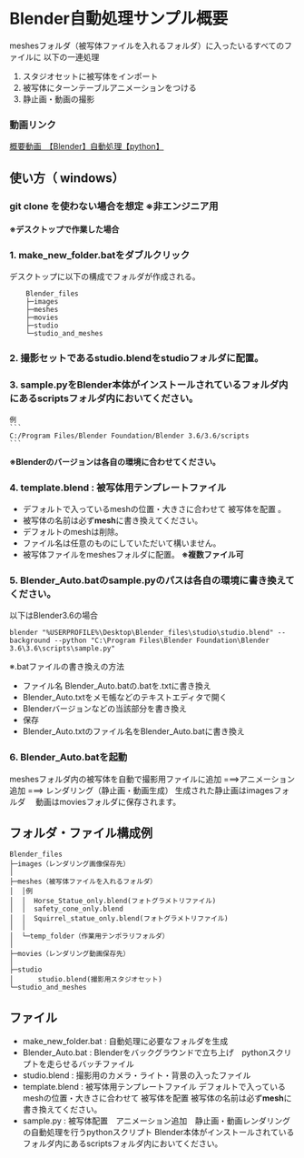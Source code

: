 # Blender自動処理サンプル概要
meshesフォルダ（被写体ファイルを入れるフォルダ）に入ったいるすべてのファイルに
以下の一連処理

 1. スタジオセットに被写体をインポート
 2.  被写体にターンテーブルアニメーションをつける 
 3. 静止画・動画の撮影
### 動画リンク
[概要動画　【Blender】自動処理【python】](https://youtu.be/MgbRyBGY0Cg)


## 使い方（ windows）
### git clone を使わない場合を想定 ※非エンジニア用
#### ※デスクトップで作業した場合

 ### 1. make_new_folder.batをダブルクリック 
 デスクトップに以下の構成でフォルダが作成される。

```
    Blender_files
    ├─images
    ├─meshes
    ├─movies
    ├─studio
    └─studio_and_meshes
```

 ### 2. 撮影セットであるstudio.blendをstudioフォルダに配置。
 ### 3. sample.pyをBlender本体がインストールされているフォルダ内にあるscriptsフォルダ内においてください。
     
    例
    ```
    C:/Program Files/Blender Foundation/Blender 3.6/3.6/scripts
    ```
**※Blenderのバージョンは各自の環境に合わせてください。**

    
    
 ### 4. template.blend : 被写体用テンプレートファイル 
 - デフォルトで入っているmeshの位置・大きさに合わせて 被写体を配置 。
  - 被写体の名前は必ず**mesh**に書き換えてください。
  - デフォルトのmeshは削除。 
  - ファイル名は任意のものにしていただいて構いません。
  - 被写体ファイルをmeshesフォルダに配置。
    **※複数ファイル可**

### 5. Blender_Auto.batの**sample.pyのパスは各自の環境に書き換えてください。**
 以下はBlender3.6の場合
```
blender "%USERPROFILE%\Desktop\Blender_files\studio\studio.blend" --background --python "C:\Program Files\Blender Foundation\Blender 3.6\3.6\scripts\sample.py"
```

  ※.batファイルの書き換えの方法
  - ファイル名 Blender_Auto.batの.batを.txtに書き換え
  - Blender_Auto.txtをメモ帳などのテキストエディタで開く
  - Blenderバージョンなどの当該部分を書き換え 
  - 保存
   - Blender_Auto.txtのファイル名をBlender_Auto.batに書き換え

### 6. Blender_Auto.batを起動
meshesフォルダ内の被写体を自動で撮影用ファイルに追加 ===>アニメーション追加 ===> レンダリング（静止画・動画生成）
生成された静止画はimagesフォルダ 　動画はmoviesフォルダに保存されます。






## フォルダ・ファイル構成例
```
Blender_files
├─images（レンダリング画像保存先）
│
├─meshes（被写体ファイルを入れるフォルダ）
│  │例
│  │  Horse_Statue_only.blend(フォトグラメトリファイル)
│  │  safety_cone_only.blend
│  │  Squirrel_statue_only.blend(フォトグラメトリファイル)
│  │
│  └─temp_folder（作業用テンポラリフォルダ）
│
├─movies（レンダリング動画保存先）
│
├─studio
│      studio.blend(撮影用スタジオセット)
└─studio_and_meshes
```

## ファイル
- make_new_folder.bat : 自動処理に必要なフォルダを生成
- Blender_Auto.bat : Blenderをバックグラウンドで立ち上げ　pythonスクリプトを走らせるバッチファイル
 - studio.blend                      : 撮影用のカメラ・ライト・背景の入ったファイル
 - template.blend : 被写体用テンプレートファイル
 デフォルトで入っているmeshの位置・大きさに合わせて 被写体を配置
 被写体の名前は必ず**mesh**に書き換えてください。
- sample.py : 被写体配置　アニメーション追加　静止画・動画レンダリングの自動処理を行うpythonスクリプト
Blender本体がインストールされているフォルダ内にあるscriptsフォルダ内においてください。

